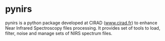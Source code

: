 # pynirs

pynirs is a python package developed at CIRAD (www.cirad.fr) to enhance Near Infrared Spectroscopy files processing.
It provides set of tools to load, filter, noise and manage sets of NIRS spectrum files. 
